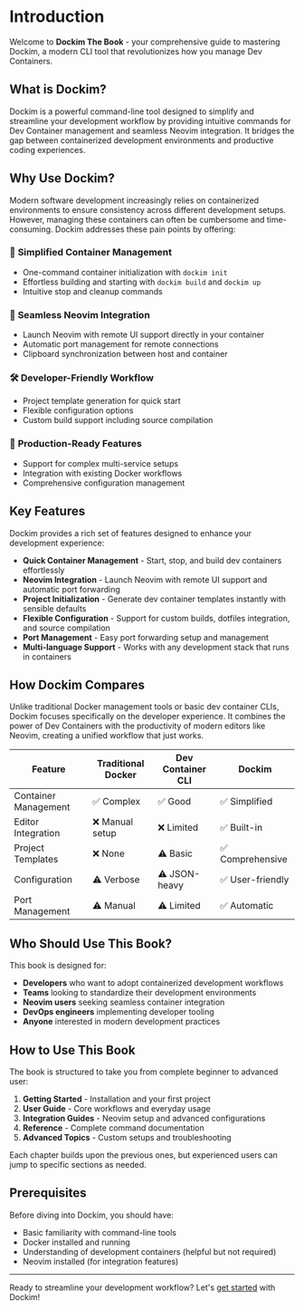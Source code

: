 # Introduction

Welcome to **Dockim The Book** - your comprehensive guide to mastering Dockim, a modern CLI tool that revolutionizes how you manage Dev Containers.

## What is Dockim?

Dockim is a powerful command-line tool designed to simplify and streamline your development workflow by providing intuitive commands for Dev Container management and seamless Neovim integration. It bridges the gap between containerized development environments and productive coding experiences.

## Why Use Dockim?

Modern software development increasingly relies on containerized environments to ensure consistency across different development setups. However, managing these containers can often be cumbersome and time-consuming. Dockim addresses these pain points by offering:

### 🚀 **Simplified Container Management**
- One-command container initialization with `dockim init`
- Effortless building and starting with `dockim build` and `dockim up`
- Intuitive stop and cleanup commands

### 📝 **Seamless Neovim Integration** 
- Launch Neovim with remote UI support directly in your container
- Automatic port management for remote connections
- Clipboard synchronization between host and container

### 🛠 **Developer-Friendly Workflow**
- Project template generation for quick start
- Flexible configuration options
- Custom build support including source compilation

### 🔧 **Production-Ready Features**
- Support for complex multi-service setups
- Integration with existing Docker workflows
- Comprehensive configuration management

## Key Features

Dockim provides a rich set of features designed to enhance your development experience:

- **Quick Container Management** - Start, stop, and build dev containers effortlessly
- **Neovim Integration** - Launch Neovim with remote UI support and automatic port forwarding
- **Project Initialization** - Generate dev container templates instantly with sensible defaults
- **Flexible Configuration** - Support for custom builds, dotfiles integration, and source compilation
- **Port Management** - Easy port forwarding setup and management
- **Multi-language Support** - Works with any development stack that runs in containers

## How Dockim Compares

Unlike traditional Docker management tools or basic dev container CLIs, Dockim focuses specifically on the developer experience. It combines the power of Dev Containers with the productivity of modern editors like Neovim, creating a unified workflow that just works.

| Feature | Traditional Docker | Dev Container CLI | Dockim |
|---------|-------------------|-------------------|---------|
| Container Management | ✅ Complex | ✅ Good | ✅ Simplified |
| Editor Integration | ❌ Manual setup | ❌ Limited | ✅ Built-in |
| Project Templates | ❌ None | ⚠️ Basic | ✅ Comprehensive |
| Configuration | ⚠️ Verbose | ⚠️ JSON-heavy | ✅ User-friendly |
| Port Management | ⚠️ Manual | ⚠️ Limited | ✅ Automatic |

## Who Should Use This Book?

This book is designed for:

- **Developers** who want to adopt containerized development workflows
- **Teams** looking to standardize their development environments  
- **Neovim users** seeking seamless container integration
- **DevOps engineers** implementing developer tooling
- **Anyone** interested in modern development practices

## How to Use This Book

The book is structured to take you from complete beginner to advanced user:

1. **Getting Started** - Installation and your first project
2. **User Guide** - Core workflows and everyday usage  
3. **Integration Guides** - Neovim setup and advanced configurations
4. **Reference** - Complete command documentation
5. **Advanced Topics** - Custom setups and troubleshooting

Each chapter builds upon the previous ones, but experienced users can jump to specific sections as needed.

## Prerequisites

Before diving into Dockim, you should have:

- Basic familiarity with command-line tools
- Docker installed and running
- Understanding of development containers (helpful but not required)
- Neovim installed (for integration features)

---

Ready to streamline your development workflow? Let's [get started](getting-started.md) with Dockim!